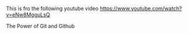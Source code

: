 This is fro the following youtube video
https://www.youtube.com/watch?v=eNw8MgguLsQ

The Power of Git and Github

